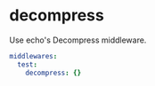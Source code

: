 # decompress

Use echo's Decompress middleware.

```yaml
middlewares:
  test:
    decompress: {}
```
